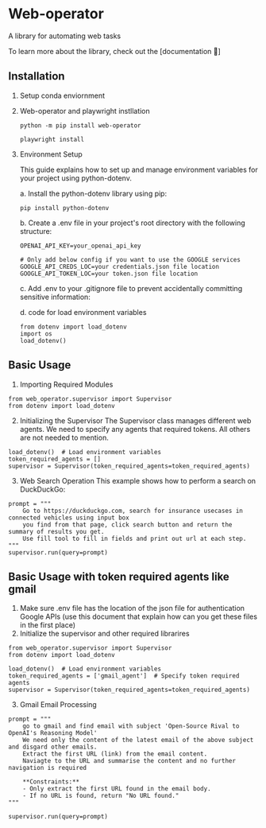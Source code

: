 # Web-operator

A library for automating web tasks

To learn more about the library, check out the [documentation 📕]

## Installation

1. Setup conda enviornment

2. Web-operator and playwright instllation

    ```
    python -m pip install web-operator

    playwright install
    ```

3. Environment Setup

    This guide explains how to set up and manage environment variables for your project using python-dotenv.

    a. Install the python-dotenv library using pip:

    ```
    pip install python-dotenv
    ```
    b. Create a .env file in your project's root directory with the following structure:
    ```
    OPENAI_API_KEY=your_openai_api_key

    # Only add below config if you want to use the GOOGLE services
    GOOGLE_API_CREDS_LOC=your credentials.json file location
    GOOGLE_API_TOKEN_LOC=your token.json file location
    ```

    c. Add .env to your .gitignore file to prevent accidentally committing sensitive information:

    d. code for load environment variables 
    ```
    from dotenv import load_dotenv
    import os
    load_dotenv()
    ```

## Basic Usage 
1. Importing Required Modules
```
from web_operator.supervisor import Supervisor
from dotenv import load_dotenv
```
2. Initializing the Supervisor
The Supervisor class manages different web agents. We need to specify any agents that required tokens. All others are not needed to mention. 
```
load_dotenv()  # Load environment variables
token_required_agents = [] 
supervisor = Supervisor(token_required_agents=token_required_agents)
```
3. Web Search Operation
This example shows how to perform a search on DuckDuckGo:
```
prompt = """
    Go to https://duckduckgo.com, search for insurance usecases in connected vehicles using input box 
    you find from that page, click search button and return the summary of results you get. 
    Use fill tool to fill in fields and print out url at each step.
"""
supervisor.run(query=prompt)
```

## Basic Usage with token required agents like gmail
1. Make sure .env file has the location of the json file for authentication Google APIs (use this document that explain how can you get these files in the first place)
2. Initialize the supervisor and other required librarires
```
from web_operator.supervisor import Supervisor
from dotenv import load_dotenv

load_dotenv()  # Load environment variables
token_required_agents = ['gmail_agent']  # Specify token required agents
supervisor = Supervisor(token_required_agents=token_required_agents)
```
3. Gmail Email Processing
```
prompt = """
    go to gmail and find email with subject 'Open-Source Rival to OpenAI's Reasoning Model'
    We need only the content of the latest email of the above subject and disgard other emails.
    Extract the first URL (link) from the email content.
    Naviagte to the URL and summarise the content and no further navigation is required

    **Constraints:**
    - Only extract the first URL found in the email body.
    - If no URL is found, return "No URL found."
"""

supervisor.run(query=prompt)
```
